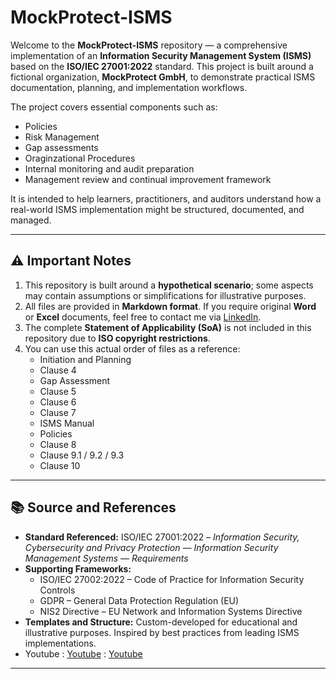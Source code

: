 # MockProtect-ISMS

Welcome to the **MockProtect-ISMS** repository — a comprehensive implementation of an **Information Security Management System (ISMS)** based on the **ISO/IEC 27001:2022** standard. This project is built around a fictional organization, **MockProtect GmbH**, to demonstrate practical ISMS documentation, planning, and implementation workflows.

The project covers essential components such as:
- Policies
- Risk Management
- Gap assessments
- Oraginzational Procedures
- Internal monitoring and audit preparation
- Management review and continual improvement framework

It is intended to help learners, practitioners, and auditors understand how a real-world ISMS implementation might be structured, documented, and managed.

---

## ⚠️ Important Notes

1. This repository is built around a **hypothetical scenario**; some aspects may contain assumptions or simplifications for illustrative purposes.
2. All files are provided in **Markdown format**. If you require original **Word** or **Excel** documents, feel free to contact me via [LinkedIn](www.linkedin.com/in/shahaan-umer-a7a051143).
3. The complete **Statement of Applicability (SoA)** is not included in this repository due to **ISO copyright restrictions**.
4. You can use this actual order of files as a reference:
   - Initiation and Planning
   - Clause 4
   - Gap Assessment
   - Clause 5
   - Clause 6
   - Clause 7
   - ISMS Manual
   - Policies
   - Clause 8
   - Clause 9.1 / 9.2 / 9.3
   - Clause 10

---

## 📚 Source and References

- **Standard Referenced:** ISO/IEC 27001:2022 – *Information Security, Cybersecurity and Privacy Protection — Information Security Management Systems — Requirements*
- **Supporting Frameworks:**  
  - ISO/IEC 27002:2022 – Code of Practice for Information Security Controls  
  - GDPR – General Data Protection Regulation (EU)  
  - NIS2 Directive – EU Network and Information Systems Directive  
- **Templates and Structure:** Custom-developed for educational and illustrative purposes. Inspired by best practices from leading ISMS implementations.
- Youtube : [Youtube](https://www.youtube.com/@PrabhNair1)
          : [Youtube](https://www.youtube.com/@consultantslikeusISO27001)

---

